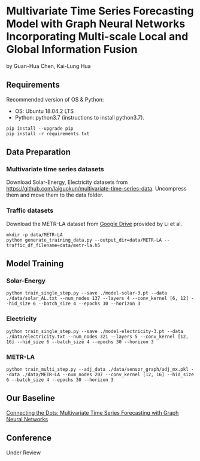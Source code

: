 # Multivariate Time Series Forecasting Model with Graph Neural Networks Incorporating Multi-scale Local and Global Information Fusion
by Guan-Hua Chen,  Kai-Lung Hua


## Requirements
Recommended version of OS & Python:
* OS: Ubuntu 18.04.2 LTS
* Python: python3.7 (instructions to install python3.7).
```
pip install --upgrade pip
pip install -r requirements.txt
```
## Data Preparation
### Multivariate time series datasets
Download Solar-Energy, Electricity datasets from https://github.com/laiguokun/multivariate-time-series-data. Uncompress them and move them to the data folder.

### Traffic datasets
Download the METR-LA dataset from [Google Drive](https://drive.google.com/drive/folders/10FOTa6HXPqX8Pf5WRoRwcFnW9BrNZEIX/) provided by Li et al. 

```
mkdir -p data/METR-LA
python generate_training_data.py --output_dir=data/METR-LA --traffic_df_filename=data/metr-la.h5
```

## Model Training
### Solar-Energy
```
python train_single_step.py --save ./model-solar-3.pt --data ./data/solar_AL.txt --num_nodes 137 --layers 4 --conv_kernel [6, 12] --hid_size 6 --batch_size 4 --epochs 30 --horizon 3
```
### Electricity
```
python train_single_step.py --save ./model-electricity-3.pt --data ./data/electricity.txt --num_nodes 321 --layers 5 --conv_kernel [12, 16] --hid_size 6 --batch_size 4 --epochs 30 --horizon 3
```
### METR-LA
```
python train_multi_step.py --adj_data ./data/sensor_graph/adj_mx.pkl --data ./data/METR-LA --num_nodes 207 --conv_kernel [12, 16] --hid_size 6 --batch_size 4 --epochs 30 --horizon 3
```

## Our Baseline
[Connecting the Dots: Multivariate Time Series Forecasting with Graph Neural Networks](https://arxiv.org/pdf/2005.11650.pdf)

## Conference
Under Review
